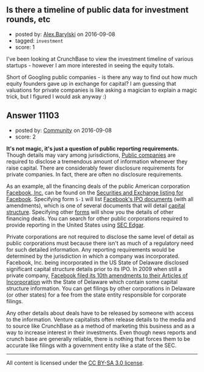 ## Is there a timeline of public data for investment rounds, etc

- posted by: [Alex.Barylski](https://stackexchange.com/users/482594/alex-barylski) on 2016-09-08
- tagged: `investment`
- score: 1

<p>I've been looking at CrunchBase to view the investment timeline of various startups - however I am more interested in seeing the equity totals.</p>

<p>Short of Googling public companies - is there any way to find out how much equity founders gave up in exchange for capital? I am guessing that valuations for private companies is like asking a magician to explain a magic trick, but I figured I would ask anyway :)</p>



## Answer 11103

- posted by: [Community](https://stackexchange.com/users/-1/community) on 2016-09-08
- score: 2

<p><strong>It's not magic, it's just a question of public reporting requirements.</strong> Though details may vary among jurisdictions, <a href="https://en.wikipedia.org/wiki/Public_company" rel="nofollow">Public companies</a> are required to disclose a tremendous amount of information whenever they raise capital. There are considerably fewer disclosure requirements for private companies. In fact, there are often no disclosure requirements.</p>

<p>As an example, all the financing deals of the public American corporation <a href="https://investor.fb.com" rel="nofollow">Facebook, Inc.</a> can be found on the <a href="https://www.sec.gov/cgi-bin/browse-edgar?CIK=0001326801" rel="nofollow">Securities and Exchange listing for Facebook</a>. Specifying form <code>S-1</code> will list <a href="https://www.sec.gov/cgi-bin/browse-edgar?CIK=0001326801&amp;type=s-1" rel="nofollow">Facebook's IPO documents</a> (with all amendments), which is one of several documents that will detail <a href="http://www.investopedia.com/terms/c/capitalstructure.asp" rel="nofollow">capital structure</a>. Specifying other <a href="https://www.sec.gov/forms" rel="nofollow">forms</a> will show you the details of other financing deals. You can search for other public corporations required to provide reporting in the United States using <a href="https://www.sec.gov/edgar/searchedgar/webusers.htm" rel="nofollow">SEC Edgar</a>.</p>

<p>Private corporations are not required to disclose the same level of detail as public corporations must because there isn't as much of a regulatory need for such detailed information. Any reporting requirements would be determined by the jurisdiction in which a company was incorporated. Facebook, Inc. being incorporated in the US State of Delaware disclosed significant capital structure details prior to its IPO. In 2009 when still a private company, <a href="https://storage.googleapis.com/storage-gc/FB_ArticlesOfIncorp_10thAmendment.pdf" rel="nofollow">Facebook filed its 10th amendments to their Articles of Incorporation</a> with the State of Delaware which contain some capital structure information. You can get filings by other corporations in Delaware (or other states) for a fee from the state entity responsible for corporate filings.</p>

<p>Any other details about deals have to be released by someone with access to the information. Venture capitalists often release details to the media and to source like CrunchBase as a method of marketing this business and as a way to increase interest in their investments. Even though news reports and crunch base are generally reliable, there is nothing that forces them to be accurate like filings with a government entity like a state of the SEC.</p>




---

All content is licensed under the [CC BY-SA 3.0 license](https://creativecommons.org/licenses/by-sa/3.0/).
